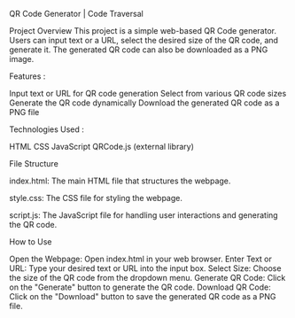 QR Code Generator | Code Traversal

Project Overview
This project is a simple web-based QR Code generator. Users can input text or a URL, select the desired size of the QR code, and generate it. The generated QR code can also be downloaded as a PNG image.


Features :

Input text or URL for QR code generation
Select from various QR code sizes
Generate the QR code dynamically
Download the generated QR code as a PNG file

Technologies Used :

HTML
CSS
JavaScript
QRCode.js (external library)

File Structure

index.html: The main HTML file that structures the webpage.

style.css: The CSS file for styling the webpage.

script.js: The JavaScript file for handling user interactions and generating the QR code.

How to Use

Open the Webpage: Open index.html in your web browser.
Enter Text or URL: Type your desired text or URL into the input box.
Select Size: Choose the size of the QR code from the dropdown menu.
Generate QR Code: Click on the "Generate" button to generate the QR code.
Download QR Code: Click on the "Download" button to save the generated QR code as a PNG file.
